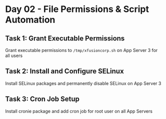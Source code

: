 # Day 02 - File Permissions & Script Automation

## Task 1: Grant Executable Permissions
Grant executable permissions to `/tmp/xfusioncorp.sh` on App Server 3 for all users

## Task 2: Install and Configure SELinux
Install SELinux packages and permanently disable SELinux on App Server 3

## Task 3: Cron Job Setup
Install cronie package and add cron job for root user on all App Servers